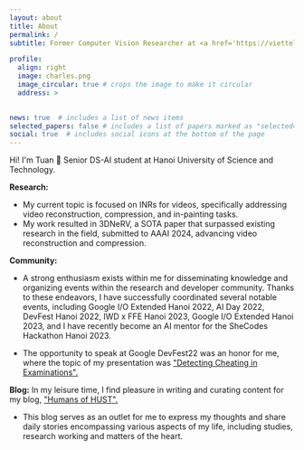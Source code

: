 ```yaml
---
layout: about
title: About
permalink: /
subtitle: Former Computer Vision Researcher at <a href='https://viettelhightech.vn'>Viettel High Tech</a>

profile:
  align: right
  image: charles.png
  image_circular: true # crops the image to make it circular
  address: >
   

news: true  # includes a list of news items
selected_papers: false # includes a list of papers marked as "selected={true}"
social: true  # includes social icons at the bottom of the page
---
```

Hi! I'm Tuan 🤗 Senior DS-AI student at Hanoi University of Science and Technology.

**Research:** 
* My current topic is focused on INRs for videos, specifically addressing video reconstruction, compression, and in-painting tasks. 
* My work resulted in 3DNeRV, a SOTA paper that surpassed existing research in the field, submitted to AAAI 2024, advancing video reconstruction and compression.

**Community:** 

* A strong enthusiasm exists within me for disseminating knowledge and organizing events within the research and developer community. Thanks to these endeavors, I have successfully coordinated several notable events, including Google I/O Extended Hanoi 2022, AI Day 2022, DevFest Hanoi 2022, IWD x FFE Hanoi 2023, Google I/O Extended Hanoi 2023, and I have recently become an AI mentor for the SheCodes Hackathon Hanoi 2023. 
  
* The opportunity to speak at Google DevFest22 was an honor for me, where the topic of my presentation was ["Detecting Cheating in Examinations".](https://www.facebook.com/GDGhanoi/photos/a.295913770557546/2473122272836674/)

**Blog:** In my leisure time, I find pleasure in writing and curating content for my blog, ["Humans of HUST".](https://www.facebook.com/pageofhumanshust)

* This blog serves as an outlet for me to express my thoughts and share daily stories encompassing various aspects of my life, including studies, research working and matters of the heart.